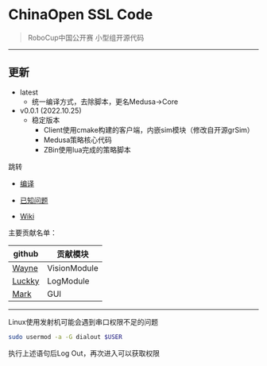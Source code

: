 # ChinaOpen SSL Code

> RoboCup中国公开赛 小型组开源代码

---
## 更新
* latest
  * 统一编译方式，去除脚本，更名Medusa->Core
* v0.0.1 (2022.10.25)
  * 稳定版本
    * Client使用cmake构建的客户端，内嵌sim模块（修改自开源grSim）
    * Medusa策略核心代码
    * ZBin使用lua完成的策略脚本



跳转

* [编译](INSTALL.md)

* [已知问题](ISSUE.md)

* [Wiki](https://rocos.readthedocs.io/zh_CN/latest/index.html)

主要贡献名单：

| github                                 | 贡献模块     |
| -------------------------------------- | ------------ |
| [Wayne](https://github.com/zijinoier)  | VisionModule |
| [Luckky](https://github.com/guodashun) | LogModule    |
| [Mark](https://github.com/ZJUMark)     | GUI          |

-----

Linux使用发射机可能会遇到串口权限不足的问题

```bash
sudo usermod -a -G dialout $USER
```

执行上述语句后Log Out，再次进入可以获取权限
